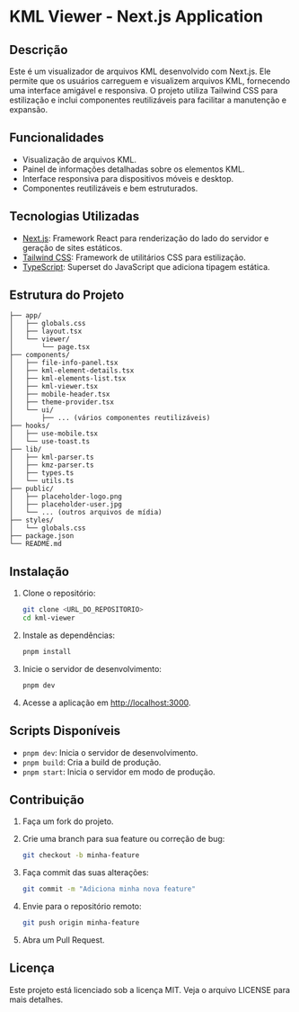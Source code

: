 # KML Viewer - Next.js Application

## Descrição

Este é um visualizador de arquivos KML desenvolvido com Next.js. Ele permite que os usuários carreguem e visualizem arquivos KML, fornecendo uma interface amigável e responsiva. O projeto utiliza Tailwind CSS para estilização e inclui componentes reutilizáveis para facilitar a manutenção e expansão.

## Funcionalidades

- Visualização de arquivos KML.
- Painel de informações detalhadas sobre os elementos KML.
- Interface responsiva para dispositivos móveis e desktop.
- Componentes reutilizáveis e bem estruturados.

## Tecnologias Utilizadas

- [Next.js](https://nextjs.org/): Framework React para renderização do lado do servidor e geração de sites estáticos.
- [Tailwind CSS](https://tailwindcss.com/): Framework de utilitários CSS para estilização.
- [TypeScript](https://www.typescriptlang.org/): Superset do JavaScript que adiciona tipagem estática.

## Estrutura do Projeto

```plaintext
├── app/
│   ├── globals.css
│   ├── layout.tsx
│   └── viewer/
│       └── page.tsx
├── components/
│   ├── file-info-panel.tsx
│   ├── kml-element-details.tsx
│   ├── kml-elements-list.tsx
│   ├── kml-viewer.tsx
│   ├── mobile-header.tsx
│   ├── theme-provider.tsx
│   └── ui/
│       ├── ... (vários componentes reutilizáveis)
├── hooks/
│   ├── use-mobile.tsx
│   └── use-toast.ts
├── lib/
│   ├── kml-parser.ts
│   ├── kmz-parser.ts
│   ├── types.ts
│   └── utils.ts
├── public/
│   ├── placeholder-logo.png
│   ├── placeholder-user.jpg
│   └── ... (outros arquivos de mídia)
├── styles/
│   └── globals.css
├── package.json
└── README.md
```

## Instalação

1. Clone o repositório:

   ```bash
   git clone <URL_DO_REPOSITORIO>
   cd kml-viewer
   ```

2. Instale as dependências:

   ```bash
   pnpm install
   ```

3. Inicie o servidor de desenvolvimento:

   ```bash
   pnpm dev
   ```

4. Acesse a aplicação em [http://localhost:3000](http://localhost:3000).

## Scripts Disponíveis

- `pnpm dev`: Inicia o servidor de desenvolvimento.
- `pnpm build`: Cria a build de produção.
- `pnpm start`: Inicia o servidor em modo de produção.

## Contribuição

1. Faça um fork do projeto.
2. Crie uma branch para sua feature ou correção de bug:

   ```bash
   git checkout -b minha-feature
   ```

3. Faça commit das suas alterações:

   ```bash
   git commit -m "Adiciona minha nova feature"
   ```

4. Envie para o repositório remoto:

   ```bash
   git push origin minha-feature
   ```

5. Abra um Pull Request.

## Licença

Este projeto está licenciado sob a licença MIT. Veja o arquivo LICENSE para mais detalhes.